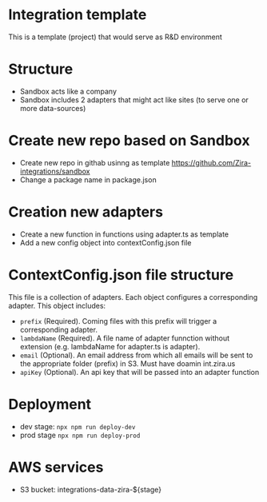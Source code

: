 # Integration template
This is a template (project) that would  serve as R&amp;D environment

# Structure
* Sandbox acts like a company
* Sandbox includes 2 adapters that might act like sites (to serve one or more data-sources)

# Create new repo based on Sandbox
* Create new repo in githab usinng as template https://github.com/Zira-integrations/sandbox
* Change a package name in package.json

# Creation new adapters
* Create a new function in functions using adapter.ts as template
* Add a new config object into contextConfig.json file


# ContextConfig.json file structure
This file is a collection of adapters. Each object configures a corresponding adapter. This object includes: 
* `prefix` (Required). Coming files with this prefix will trigger a corresponding adapter.
* `lambdaName` (Required). A file name of adapter funnction without extension (e.g. lambdaName for adapter.ts is adapter).
* `email` (Optional). An email address from which all emails will be sent to the appropriate folder (prefix) in S3. Must have doamin int.zira.us
* `apiKey` (Optional). An api key that will be passed into an adapter function

# Deployment 
* dev stage: `npx npm run deploy-dev`
* prod stage `npx npm run deploy-prod`

# AWS services
* S3 bucket: integrations-data-zira-${stage}
